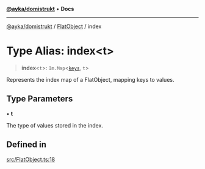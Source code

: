 [**@ayka/domistrukt**](../../../README.md) • **Docs**

***

[@ayka/domistrukt](../../../globals.md) / [FlatObject](../README.md) / index

# Type Alias: index\<t\>

> **index**\<`t`\>: `Im.Map`\<[`keys`](keys.md), `t`\>

Represents the index map of a FlatObject, mapping keys to values.

## Type Parameters

• **t**

The type of values stored in the index.

## Defined in

[src/FlatObject.ts:18](https://github.com/AndreyMork/domistrukt/blob/9b256ecb394491e3c3ce021e778be2c15de76c25/src/FlatObject.ts#L18)
